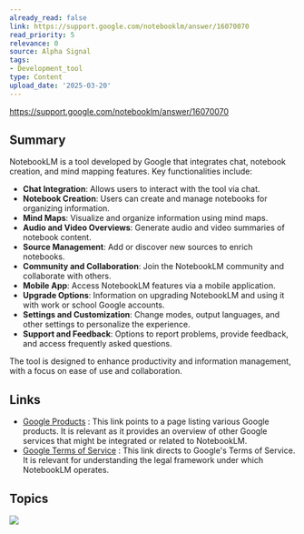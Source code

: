 ```yaml
---
already_read: false
link: https://support.google.com/notebooklm/answer/16070070
read_priority: 5
relevance: 0
source: Alpha Signal
tags:
- Development_tool
type: Content
upload_date: '2025-03-20'
---
```


https://support.google.com/notebooklm/answer/16070070
## Summary

NotebookLM is a tool developed by Google that integrates chat, notebook creation, and mind mapping features. Key functionalities include:

- **Chat Integration**: Allows users to interact with the tool via chat.
- **Notebook Creation**: Users can create and manage notebooks for organizing information.
- **Mind Maps**: Visualize and organize information using mind maps.
- **Audio and Video Overviews**: Generate audio and video summaries of notebook content.
- **Source Management**: Add or discover new sources to enrich notebooks.
- **Community and Collaboration**: Join the NotebookLM community and collaborate with others.
- **Mobile App**: Access NotebookLM features via a mobile application.
- **Upgrade Options**: Information on upgrading NotebookLM and using it with work or school Google accounts.
- **Settings and Customization**: Change modes, output languages, and other settings to personalize the experience.
- **Support and Feedback**: Options to report problems, provide feedback, and access frequently asked questions.

The tool is designed to enhance productivity and information management, with a focus on ease of use and collaboration.
## Links

- [Google Products](https://www.google.fr/intl/en/about/products?tab=uh) : This link points to a page listing various Google products. It is relevant as it provides an overview of other Google services that might be integrated or related to NotebookLM.
- [Google Terms of Service](https://www.google.com/accounts/TOS) : This link directs to Google's Terms of Service. It is relevant for understanding the legal framework under which NotebookLM operates.

## Topics

![](topics/Platform/NotebookLM)